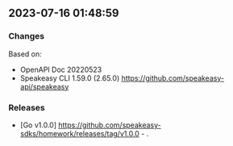 

## 2023-07-16 01:48:59
### Changes
Based on:
- OpenAPI Doc 20220523 
- Speakeasy CLI 1.59.0 (2.65.0) https://github.com/speakeasy-api/speakeasy
### Releases
- [Go v1.0.0] https://github.com/speakeasy-sdks/homework/releases/tag/v1.0.0 - .